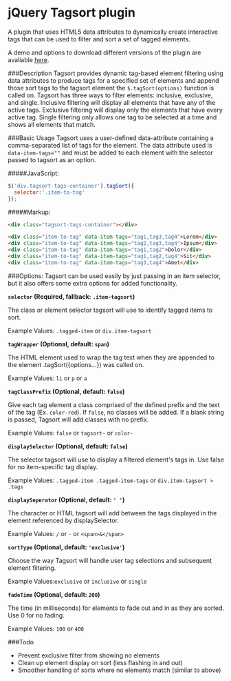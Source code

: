 # jQuery Tagsort plugin
A plugin that uses HTML5 data attributes to dynamically create interactive tags that can be used to filter and sort a set of tagged elements.

A demo and options to download different versions of the plugin are avaliable [here](http://wch.io/projects/tagsort/ "Tagsort Demo").


###Description
Tagsort provides dynamic tag-based element filtering using data attributes to produce tags for a specified set of elements and append those sort tags to the tagsort element the `$.tagSort(options)` function is called on. Tagsort has three ways to filter elements: inclusive, exclusive, and single. Inclusive filtering will display all elements that have any of the active tags. Exclusive filtering will display only the elements that have every active tag. Single filtering only allows one tag to be selected at a time and shows all elements that match.


###Basic Usage
Tagsort uses a user-defined data-attribute containing a comma-separated list of tags for the element. The data attribute used is `data-item-tags=""` and must be added to each element with the selector passed to tagsort as an option.


#####JavaScript:
```javascript
$('div.tagsort-tags-container').tagSort({
  selector:'.item-to-tag'
});
```


#####Markup:
```html
<div class="tagsort-tags-container"></div>

<div class="item-to-tag" data-item-tags="tag1,tag3,tag4">Lorem</div>
<div class="item-to-tag" data-item-tags="tag2,tag3,tag4">Ipsum</div>
<div class="item-to-tag" data-item-tags="tag1,tag2">Dolor</div>
<div class="item-to-tag" data-item-tags="tag1,tag2,tag4">Sit</div>
<div class="item-to-tag" data-item-tags="tag3,tag4">Amet</div>
```


###Options:
Tagsort can be used easily by just passing in an item selector, but it also offers some extra options for added functionality.
  
  
  
**`selector` (Required, fallback: `.item-tagsort`)**

The class or element selector tagsort will use to identify tagged items to sort.

Example Values: `.tagged-item` or `div.item-tagsort`
  
  
  
**`tagWrapper` (Optional, default: `span`)**

The HTML element used to wrap the tag text when they are appended to the element .tagSort({options...}) was called on.

Example Values: `li` or `p` or `a`
  
  
  
**`tagClassPrefix` (Optional, default: `false`)**

Give each tag element a class comprised of the defined prefix and the text of the tag (Ex. `color-red`). If `false`, no classes will be added. If a blank string is passed, Tagsort will add classes with no prefix.

Example Values: `false` or `tagsort-` or `color-`

  

**`displaySelector` (Optional, default: `false`)**

The selector tagsort will use to display a filtered element's tags in. Use false for no item-specific tag display.

Example Values: `.tagged-item .tagged-item-tags` or `div.item-tagsort > .tags`

  
  
**`displaySeperator` (Optional, default: `' '`)**

The character or HTML tagsort will add between the tags displayed in the element referenced by displaySelector.

Example Values: `/` or `·` or `<span>&</span>`
  
  
  
**`sortType` (Optional, default: `'exclusive'`)**

Choose the way Tagsort will handle user tag selections and subsequent element filtering.

Example Values:```exclusive``` or ```inclusive``` or ```single```
  
  
  
**`fadeTime` (Optional, default: `200`)**

The time (in milliseconds) for elements to fade out and in as they are sorted. Use 0 for no fading.

Example Values: `100` or `400`
  
  
  
###Todo
* Prevent exclusive filter from showing no elements
* Clean up element display on sort (less flashing in and out)
* Smoother handling of sorts where no elements match (similar to above)
